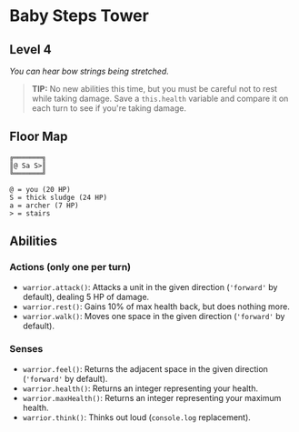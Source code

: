 # Baby Steps Tower

## Level 4

_You can hear bow strings being stretched._

> **TIP:** No new abilities this time, but you must be careful not to rest while taking damage. Save a `this.health` variable and compare it on each turn to see if you're taking damage.

## Floor Map

```
╔═══════╗
║@ Sa S>║
╚═══════╝

@ = you (20 HP)
S = thick sludge (24 HP)
a = archer (7 HP)
> = stairs
```

## Abilities

### Actions (only one per turn)

- `warrior.attack()`: Attacks a unit in the given direction (`'forward'` by default), dealing 5 HP of damage.
- `warrior.rest()`: Gains 10% of max health back, but does nothing more.
- `warrior.walk()`: Moves one space in the given direction (`'forward'` by default).

### Senses

- `warrior.feel()`: Returns the adjacent space in the given direction (`'forward'` by default).
- `warrior.health()`: Returns an integer representing your health.
- `warrior.maxHealth()`: Returns an integer representing your maximum health.
- `warrior.think()`: Thinks out loud (`console.log` replacement).